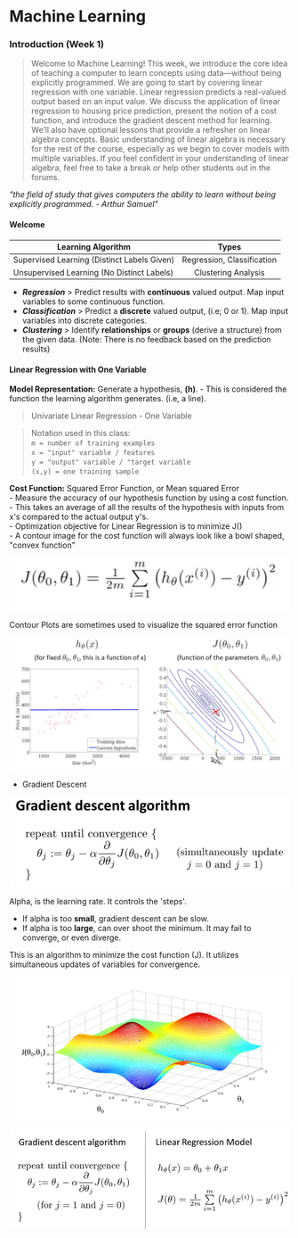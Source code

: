 # Machine Learning #
### Introduction (Week 1) ###

> Welcome to Machine Learning! This week, we introduce the core idea of teaching a computer to learn concepts using data—without being explicitly programmed.
  We are going to start by covering linear regression with one variable. Linear regression predicts a real-valued output based on an input value. We discuss the application of linear regression to housing price prediction, present the notion of a cost function, and introduce the gradient descent method for learning.
  We’ll also have optional lessons that provide a refresher on linear algebra concepts. Basic understanding of linear algebra is necessary for the rest of the course, especially as we begin to cover models with multiple variables. If you feel confident in your understanding of linear algebra, feel free to take a break or help other students out in the forums.
  
*"the field of study that gives computers the ability to learn without being explicitly programmed. - Arthur Samuel"* 

#### Welcome ####

| Learning  Algorithm      | Types           |  
| -------------            |:-------------:|
| Supervised Learning (Distinct Labels Given)      | Regression, Classification   | 
| Unsupervised Learning (No Distinct Labels)       | Clustering Analysis         |

- ***Regression*** > Predict results with **continuous** valued output. Map input variables to some continuous function.
- ***Classification*** > Predict a **discrete** valued output, (i.e; 0 or 1). Map input variables into discrete categories.
- ***Clustering*** > Identify **relationships** or **groups** (derive a structure) from the given data. (Note: There is no feedback based on the prediction results)


#### Linear Regression with One Variable ####

**Model Representation:** Generate a hypothesis, **(h)**. - This is considered the function the learning algorithm generates. (i.e, a line).  
> Univariate Linear Regression - One Variable
    
> Notation used in this class:  
> ``` m = number of training examples ```  
> ``` x = "input" variable / features ```  
> ``` y = "output" variable / "target variable ```  
> ``` (x,y) = one training sample ```
    
**Cost Function:** Squared Error Function, or Mean squared Error  
    - Measure the accuracy of our hypothesis function by using a cost function.  
    - This takes an average of all the results of the hypothesis with inputs from x's compared to the actual output y's.  
    - Optimization objective for Linear Regression is to minimize J()  
    - A contour image for the cost function will always look like a bowl shaped, "convex function"
    
![cost function](img/week1-costfunction.png)
    
Contour Plots are sometimes used to visualize the squared error function  

![contour](img/week1-contour.png)


- Gradient Descent

![aglo](img/week1-gradientalgo.png)

Alpha, is the learning rate. It controls the 'steps'. 
- If alpha is too **small**, gradient descent can be slow.
- If alpha is too **large**, can over shoot the minimum. It may fail to converge, or even diverge.

This is an algorithm to minimize the cost function (J). It utilizes simultaneous updates of variables for convergence. 
  
![contour](img/week1-gradientgraph.png)

![algos](img/week1-linear.png)